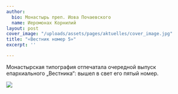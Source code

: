 ```yaml
---
author:
  bio: Монастырь преп. Иова Почаевского
  name: Иеромонах Корнилий
layout: post
cover_image: "/uploads/assets/pages/aktuelles/cover_image.jpg"
title: "«Вестник номер 5»"
excerpt: ''

---
```

Монастырская типография отпечатала очередной выпуск епархиального „Вестника“: вышел в свет его пятый номер.

![](https://res.cloudinary.com/hiobmon/image/upload/v1609151995/media/2020/3909046a-4660-4f6f-bcb3-9b0f7d369a35_hxkdrg.jpg)